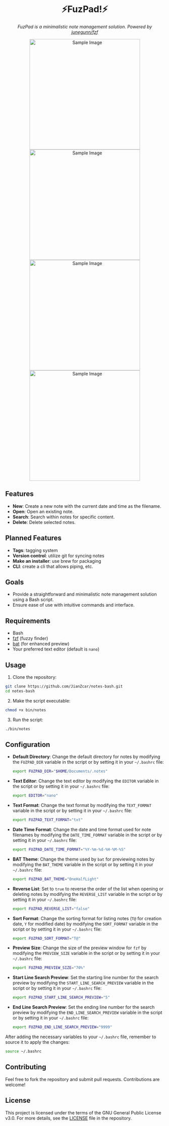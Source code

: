 <h1 align="center">⚡FuzPad!⚡</h1>

<p align="center">
    <em>FuzPad is a minimalistic note management solution. Powered by <a href="https://github.com/junegunn/fzf">junegunn/fzf</a></em>
</p>

<p align="center">
 <img src="https://i.imgur.com/5WXsOH1.png" alt="Sample Image" width="350"/>
 <img src="https://i.imgur.com/lkyY8Fe.png" alt="Sample Image" width="350"/>
 <img src="https://i.imgur.com/NMbPXN7.png" alt="Sample Image" width="350"/>
 <img src="https://i.imgur.com/5IljHKS.png" alt="Sample Image" width="350"/>
</p>

## Features
- **New**: Create a new note with the current date and time as the filename.
- **Open**: Open an existing note.
- **Search**: Search within notes for specific content.
- **Delete**: Delete selected notes.

## Planned Features
- **Tags**: tagging system
- **Version control**: utilize git for syncing notes
- **Make an installer**: use brew for packaging
- **CLI**: create a cli that allows piping, etc.

## Goals

- Provide a straightforward and minimalistic note management solution using a Bash script.
- Ensure ease of use with intuitive commands and interface.

## Requirements

- Bash
- [fzf](https://github.com/junegunn/fzf) (fuzzy finder)
- [bat](https://github.com/sharkdp/bat) (for enhanced preview)
- Your preferred text editor (default is `nano`)

## Usage

1. Clone the repository:

```sh
git clone https://github.com/JianZcar/notes-bash.git
cd notes-bash
```

2. Make the script executable:

```sh
chmod +x bin/notes
```

3. Run the script:

```sh
./bin/notes
```

## Configuration

- **Default Directory**: Change the default directory for notes by modifying the `FUZPAD_DIR` variable in the script or by setting it in your `~/.bashrc` file:
  ```sh
  export FUZPAD_DIR="$HOME/Documents/.notes"
  ```

- **Text Editor**: Change the text editor by modifying the `EDITOR` variable in the script or by setting it in your `~/.bashrc` file:
  ```sh
  export EDITOR="nano"
  ```

- **Text Format**: Change the text format by modifying the `TEXT_FORMAT` variable in the script or by setting it in your `~/.bashrc` file:
  ```sh
  export FUZPAD_TEXT_FORMAT="txt"
  ```

- **Date Time Format**: Change the date and time format used for note filenames by modifying the `DATE_TIME_FORMAT` variable in the script or by setting it in your `~/.bashrc` file:
  ```sh
  export FUZPAD_DATE_TIME_FORMAT="%Y-%m-%d-%H-%M-%S"
  ```

- **BAT Theme**: Change the theme used by `bat` for previewing notes by modifying the `BAT_THEME` variable in the script or by setting it in your `~/.bashrc` file:
  ```sh
  export FUZPAD_BAT_THEME="OneHalfLight"
  ```

- **Reverse List**: Set to `true` to reverse the order of the list when opening or deleting notes by modifying the `REVERSE_LIST` variable in the script or by setting it in your `~/.bashrc` file:
  ```sh
  export FUZPAD_REVERSE_LIST="false"
  ```

- **Sort Format**: Change the sorting format for listing notes (`T@` for creation date, `Y` for modified date) by modifying the `SORT_FORMAT` variable in the script or by setting it in your `~/.bashrc` file:
  ```sh
  export FUZPAD_SORT_FORMAT="T@"
  ```

- **Preview Size**: Change the size of the preview window for `fzf` by modifying the `PREVIEW_SIZE` variable in the script or by setting it in your `~/.bashrc` file:
  ```sh
  export FUZPAD_PREVIEW_SIZE="70%"
  ```

- **Start Line Search Preview**: Set the starting line number for the search preview by modifying the `START_LINE_SEARCH_PREVIEW` variable in the script or by setting it in your `~/.bashrc` file:
  ```sh
  export FUZPAD_START_LINE_SEARCH_PREVIEW="5"
  ```

- **End Line Search Preview**: Set the ending line number for the search preview by modifying the `END_LINE_SEARCH_PREVIEW` variable in the script or by setting it in your `~/.bashrc` file:
  ```sh
  export FUZPAD_END_LINE_SEARCH_PREVIEW="9999"
  ```

After adding the necessary variables to your `~/.bashrc` file, remember to source it to apply the changes:
```sh
source ~/.bashrc
```

## Contributing

Feel free to fork the repository and submit pull requests. Contributions are welcome!

## License

This project is licensed under the terms of the GNU General Public License v3.0. For more details, see the [LICENSE](LICENSE) file in the repository.
